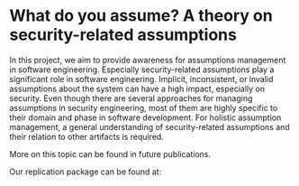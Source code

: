 # What do you assume? A theory on security-related assumptions

In this project, we aim to provide awareness for assumptions management in software engineering.
Especially security-related assumptions play a significant role in software engineering.
Implicit, inconsistent, or invalid assumptions about the system can have a high impact, especially on security.
Even though there are several approaches for managing assumptions in security engineering, most of them are highly specific to their domain and phase in software development.
For holistic assumption management, a general understanding of security-related assumptions and their relation to other artifacts is required.

More on this topic can be found in future publications.

Our replication package can be found at: 